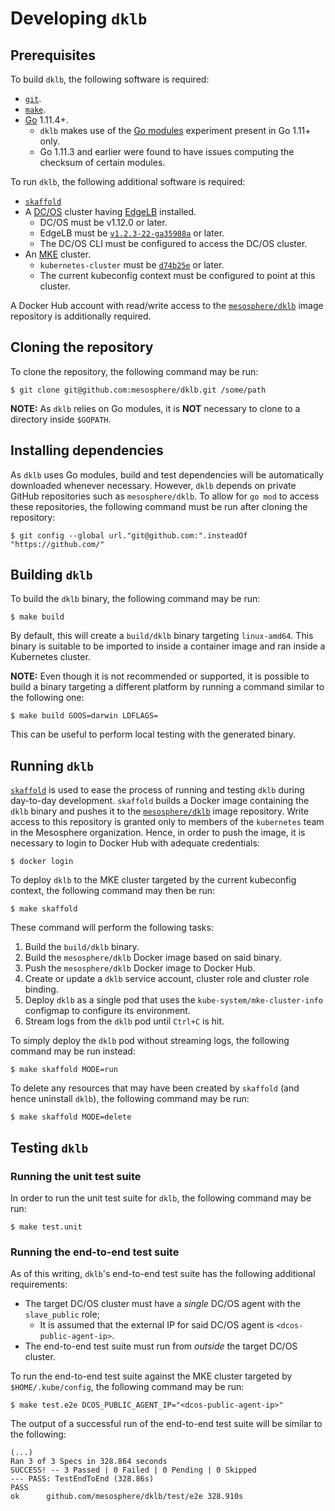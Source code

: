 # Developing `dklb`

## Prerequisites

To build `dklb`, the following software is required:

* [`git`].
* [`make`].
* [Go] 1.11.4+.
  * `dklb` makes use of the [Go modules] experiment present in Go 1.11+ only.
  * Go 1.11.3 and earlier were found to have issues computing the checksum of certain modules.

To run `dklb`, the following additional software is required:
  
* [`skaffold`]
* A [DC/OS] cluster having [EdgeLB] installed.
  * DC/OS must be v1.12.0 or later.
  * EdgeLB must be [`v1.2.3-22-ga35988a`] or later.
  * The DC/OS CLI must be configured to access the DC/OS cluster.
* An [MKE] cluster.
  * `kubernetes-cluster` must be [`d74b25e`] or later.
  * The current kubeconfig context must be configured to point at this cluster.
  
A Docker Hub account with read/write access to the [`mesosphere/dklb`] image repository is additionally required.

## Cloning the repository

To clone the repository, the following command may be run:

```console
$ git clone git@github.com:mesosphere/dklb.git /some/path
```

**NOTE:** As `dklb` relies on Go modules, it is **NOT** necessary to clone to a directory inside `$GOPATH`.

## Installing dependencies

As `dklb` uses Go modules, build and test dependencies will be automatically downloaded whenever necessary.
However, `dklb` depends on private GitHub repositories such as `mesosphere/dklb`.
To allow for `go mod` to access these repositories, the following command must be run after cloning the repository:

```
$ git config --global url."git@github.com:".insteadOf "https://github.com/"
```

## Building `dklb`

To build the `dklb` binary, the following command may be run:

```console
$ make build
```

By default, this will create a `build/dklb` binary targeting `linux-amd64`.
This binary is suitable to be imported to inside a container image and ran inside a Kubernetes cluster.

**NOTE:** Even though it is not recommended or supported, it is possible to build a binary targeting a different platform by running a command similar to the following one:

```console
$ make build GOOS=darwin LDFLAGS=
```

This can be useful to perform local testing with the generated binary.

## Running `dklb`

[`skaffold`] is used to ease the process of running and testing `dklb` during day-to-day development.
`skaffold` builds a Docker image containing the `dklb` binary and pushes it to the [`mesosphere/dklb`] image repository.
Write access to this repository is granted only to members of the `kubernetes` team in the Mesosphere organization.
Hence, in order to push the image, it is necessary to login to Docker Hub with adequate credentials:

```console
$ docker login
```

To deploy `dklb` to the MKE cluster targeted by the current kubeconfig context, the following command may then be run:

```console
$ make skaffold
```

These command will perform the following tasks:

1. Build the `build/dklb` binary.
1. Build the `mesosphere/dklb` Docker image based on said binary.
1. Push the `mesosphere/dklb` Docker image to Docker Hub.
1. Create or update a `dklb` service account, cluster role and cluster role binding.
1. Deploy `dklb` as a single pod that uses the `kube-system/mke-cluster-info` configmap to configure its environment.
1. Stream logs from the `dklb` pod until `Ctrl+C` is hit.

To simply deploy the `dklb` pod without streaming logs, the following command may be run instead:

```console
$ make skaffold MODE=run
```

To delete any resources that may have been created by `skaffold` (and hence uninstall `dklb`), the following command may be run:

```console
$ make skaffold MODE=delete
```

## Testing `dklb`

### Running the unit test suite

In order to run the unit test suite for `dklb`, the following command may be run:

```console
$ make test.unit
```

### Running the end-to-end test suite

As of this writing, `dklb`'s end-to-end test suite has the following additional requirements:

* The target DC/OS cluster must have a _single_ DC/OS agent with the `slave_public` role;
  * It is assumed that the external IP for said DC/OS agent is `<dcos-public-agent-ip>`.
* The end-to-end test suite must run from _outside_ the target DC/OS cluster.

To run the end-to-end test suite against the MKE cluster targeted by `$HOME/.kube/config`, the following command may be run:

```console
$ make test.e2e DCOS_PUBLIC_AGENT_IP="<dcos-public-agent-ip>"
```

The output of a successful run of the end-to-end test suite will be similar to the following:

```text
(...)
Ran 3 of 3 Specs in 328.864 seconds
SUCCESS! -- 3 Passed | 0 Failed | 0 Pending | 0 Skipped
--- PASS: TestEndToEnd (328.86s)
PASS
ok  	github.com/mesosphere/dklb/test/e2e	328.910s
```

[`git`]: https://git-scm.com/
[Go]: https://golang.org/
[Go modules]: https://github.com/golang/go/wiki/Modules
[`make`]: https://www.gnu.org/software/make/
[`skaffold`]: https://github.com/GoogleContainerTools/skaffold
[DC/OS]: https://dcos.io/
[EdgeLB]: https://docs.mesosphere.com/services/edge-lb/
[`v1.2.3-22-ga35988a`]: https://github.com/mesosphere/dcos-edge-lb/commit/a35988a489ab4d515cd4d023ec0742466a3c272b
[MKE]: https://mesosphere.com/product/kubernetes-engine/
[`d74b25e`]: https://github.com/mesosphere/dcos-kubernetes-cluster/commit/d74b25e8d7e4e283ba4a66fc0f027669aa4c9fc2
[`mesosphere/dklb`]: https://hub.docker.com/r/mesosphere/dklb
